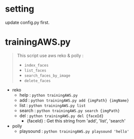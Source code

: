 # setting
update config.py first.

# trainingAWS.py
> This script use aws reko & polly : 
> - `index_faces`
> - `list_faces`
> - `search_faces_by_image`
> - `delete_faces`

- reko
    - help      : `python trainingAWS.py`
    - add       : `python trainingAWS.py add {imgPath} {imgName}`
    - list      : `python trainingAWS.py list`
    - search    : `python trainingAWS.py search {imgPath}` 
    - del       : `python trainingAWS.py del {faceId}`
        - {faceId} : Get this string from 'add', 'list', 'search'
- polly
    - playsound : `python trainingAWS.py playsound 'hello'`